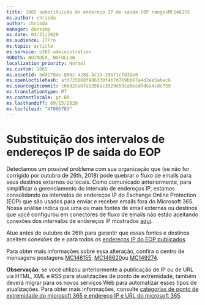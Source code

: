 ```yaml
---
title: 1065 substituição do endereço IP de saída EOP rangesMC146155
ms.author: chrisda
author: chrisda
manager: dansimp
ms.date: 04/21/2020
ms.audience: ITPro
ms.topic: article
ms.service: o365-administration
ROBOTS: NOINDEX, NOFOLLOW
localization_priority: Normal
ms.custom: 1065
ms.assetid: bd41784e-8002-428d-bc19-25671cfd34e8
ms.openlocfilehash: afd725668f906339f4b7d769bb67a4d2ee5a6ac6
ms.sourcegitcommit: c6692ce0fa1358ec3529e59ca0ecdfdea4cdc759
ms.translationtype: MT
ms.contentlocale: pt-BR
ms.lasthandoff: 09/15/2020
ms.locfileid: "47806783"
---
```

# <a name="deprecation-of-eop-outbound-ip-address-ranges"></a>Substituição dos intervalos de endereços IP de saída do EOP

Detectamos um possível problema com sua organização que (se não for corrigido por outubro de 26th, 2018) pode quebrar o fluxo de emails para seus destinos externos ou locais. Como comunicado anteriormente, para simplificar o gerenciamento do intervalo de endereços IP, estamos consolidando os intervalos de endereços IP do Exchange Online Protection (EOP) que são usados para enviar e receber emails fora do Microsoft 365. Nossa análise indica que uma ou mais fontes de email externas ou destinos que você configurou em conectores de fluxo de emails não estão aceitando conexões dos intervalos de endereços IP mostrados [aqui](https://docs.microsoft.com/office365/SecurityCompliance/eop/exchange-online-protection-ip-addresses).

Atue antes de outubro de 26th para garantir que essas fontes e destinos aceitem conexões de e para todos os [endereços IP do EOP publicados](https://docs.microsoft.com/office365/SecurityCompliance/eop/exchange-online-protection-ip-addresses).

Para obter mais informações sobre essa alteração, confira o centro de mensagens postagens [MC146155](https://portal.office.com/AdminPortal/home?switchtomodern=true#/MessageCenter?id=MC146155), [MC148620](https://portal.office.com/AdminPortal/home?switchtomodern=true#/MessageCenter?id=MC148620)ou [MC149274](https://portal.office.com/AdminPortal/home?switchtomodern=true#/MessageCenter?id=MC149274).

**Observação**: se você utilizou anteriormente a publicação de IP ou de URL via HTML, XML e RSS para atualizações de ponto de extremidade, também deverá migrar para os novos serviços Web para automatizar esses tipos de atualizações. Para obter mais informações, consulte [categorias de ponto de extremidade do microsoft 365 e endereço IP e URL do microsoft 365](https://techcommunity.microsoft.com/t5/Office-365-Blog/Announcing-Office-365-endpoint-categories-and-Office-365-IP/ba-p/177638).
